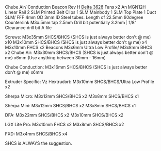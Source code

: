Chube Air/ Conduction
Beacon Rev H
[Delta 3628](https://www.digikey.ca/en/products/detail/delta-electronics/FFB03612EHNYCL/6580720) Fans x2
An MGN12H Linear Rail
2 SLM Printed Belt Clips
1 SLM Mainbody
1 SLM Top Plate
1 Duct SLM/ FFF
4mm OD 3mm ID Steel tubes. Length of 22.5mm
90degree Countersink
M3x.5mm tap
2.5mm Drill bit potentially
3.2mm | 1/8" Clearance drill bit
A file

Screws:
M3x35mm SHCS/BHCS (SHCS is just always better don't @ me) x10
M3x10mm SHCS/BHCS (SHCS is just always better don't @ me) x4
M3x10mm FHCS x2
Beacons M3x6mm Ultra Low Profile/ M3x8mm BHCS  x2
Chube Air:
M3x30mm SHCS/BHCS (SHCS is just always better don't @ me) x6mm (Use anything between 30mm - 16mm)

Chube Conduction:
M3x16mm SHCS/BHCS (SHCS is just always better don't @ me) x6mm

Extruder Specific:
Vz Hextrudort:
M3x10mm SHCS/BHCS/Ultra Low Profile x2

Sherpa Micro:
M3x12mm SHCS/BHCS x2
M3x8mm SHCS/BHCS x1

Sherpa Mini:
M3x12mm SHCS/BHCS x2
M3x8mm SHCS/BHCS x1

DFA:
M3x22mm SHCS/BHCS x2
M3x10mm SHCS/BHCS x2

LGX Lite Pro:
M3x10mm FHCS x2
M3x8mm SHCS/BHCS x2

FXD:
M3x4mm SHCS/BHCS x4

SHCS is ALWAYS the suggestion.